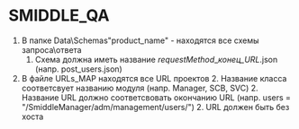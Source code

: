 # SMIDDLE_QA
1. В папке Data\Schemas\"product_name" - находятся все схемы запроса\ответа
   1. Схема должна иметь название *requestMethod*_*конец_URL*.json (напр. post_users.json)
2. В файле URLs_MAP находятся все URL проектов
   2. Название класса соответсвует названию модуля (напр. Manager, SCB, SVC)
   2. Название URL должно соответсвовать окончанию URL (напр. users = "/SmiddleManager/adm/management/users/")
   2. URL должен быть без хоста
  


